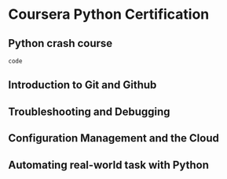 # Coursera Python Certification

## Python crash course
`code`
## Introduction to Git and Github

## Troubleshooting and Debugging

## Configuration Management and the Cloud

## Automating real-world task with Python
